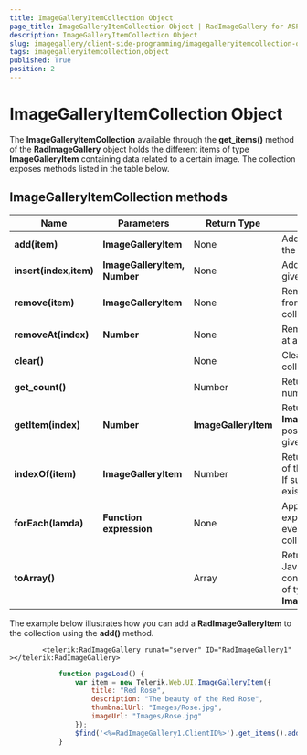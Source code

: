 ```yaml
---
title: ImageGalleryItemCollection Object
page_title: ImageGalleryItemCollection Object | RadImageGallery for ASP.NET AJAX Documentation
description: ImageGalleryItemCollection Object
slug: imagegallery/client-side-programming/imagegalleryitemcollection-object
tags: imagegalleryitemcollection,object
published: True
position: 2
---
```


# ImageGalleryItemCollection Object



The **ImageGalleryItemCollection** available through the **get_items()** method of the **RadImageGallery** object holds the different items of type **ImageGalleryItem** containing data related to a certain image. The collection exposes methods listed in the table below.

## ImageGalleryItemCollection methods


| Name | Parameters | Return Type | Description |
| ------ | ------ | ------ | ------ |
| **add(item)** | **ImageGalleryItem** |None|Adds an item to the collection.|
| **insert(index,item)** | **ImageGalleryItem, Number** |None|Adds an item at a given position.|
| **remove(item)** | **ImageGalleryItem** |None|Removes an item from the collection.|
| **removeAt(index)** | **Number** |None|Removes an item at a given position.|
| **clear()** ||None|Clears the items collection.|
| **get_count()** ||Number|Returns the number of items.|
| **getItem(index)** | **Number** | **ImageGalleryItem** |Returns the **ImageGalleryItem** positioned at a given index.|
| **indexOf(item)** | **ImageGalleryItem** |Number|Returns the index of the given item. If such does not exist returns -1.|
| **forEach(lamda)** | **Function expression** |None|Applies the expression for every item in the collection.|
| **toArray()** ||Array|Returns a JavaScript Array containing items of type **ImageGalleryItem.** |

The example below illustrates how you can add a **RadImageGalleryItem** to the collection using the **add()** method.

````ASPNET
	    <telerik:RadImageGallery runat="server" ID="RadImageGallery1" ></telerik:RadImageGallery>
````



````JavaScript
	        function pageLoad() {
	            var item = new Telerik.Web.UI.ImageGalleryItem({
	                title: "Red Rose",
	                description: "The beauty of the Red Rose",
	                thumbnailUrl: "Images/Rose.jpg",
	                imageUrl: "Images/Rose.jpg"
	            });
	            $find('<%=RadImageGallery1.ClientID%>').get_items().add(item);
	        }
````


